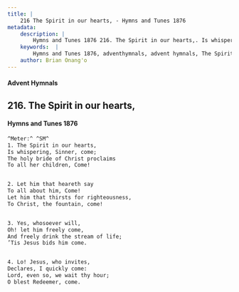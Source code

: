 ```yaml
---
title: |
    216 The Spirit in our hearts, - Hymns and Tunes 1876
metadata:
    description: |
        Hymns and Tunes 1876 216. The Spirit in our hearts,. Is whispering, Sinner, come; The holy bride of Christ proclaims To all her children, Come! 
    keywords:  |
        Hymns and Tunes 1876, adventhymnals, advent hymnals, The Spirit in our hearts,, Is whispering, Sinner, come;, 
    author: Brian Onang'o
---
```


#### Advent Hymnals
## 216. The Spirit in our hearts,
####  Hymns and Tunes 1876

```txt
^Meter:^ ^SM^
1. The Spirit in our hearts,
Is whispering, Sinner, come;
The holy bride of Christ proclaims
To all her children, Come!


2. Let him that heareth say
To all about him, Come!
Let him that thirsts for righteousness,
To Christ, the fountain, come!


3. Yes, whosoever will,
Oh! let him freely come,
And freely drink the stream of life;
’Tis Jesus bids him come.


4. Lo! Jesus, who invites,
Declares, I quickly come:
Lord, even so, we wait thy hour;
O blest Redeemer, come.
```
